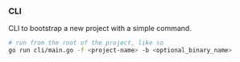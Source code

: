 ### CLI

CLI to bootstrap a new project with a simple command.

```bash
# run from the root of the project, like so
go run cli/main.go -f <project-name> -b <optional_binary_name>
```
